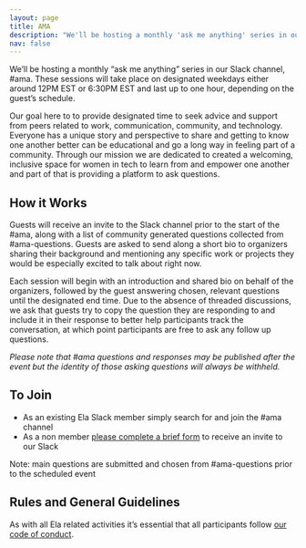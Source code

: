 ```yaml
---
layout: page
title: AMA
description: "We'll be hosting a monthly 'ask me anything' series in our Slack channel."
nav: false
---
```


We’ll be hosting a monthly “ask me anything” series in our Slack channel, #ama. These sessions will take place on designated weekdays either around 12PM EST or 6:30PM EST and last up to one hour, depending on the guest’s schedule.

Our goal here to to provide designated time to seek advice and support from peers related to work, communication, community, and technology. Everyone has a unique story and perspective to share and getting to know one another better can be educational and go a long way in feeling part of a community. Through our mission we are dedicated to created a welcoming, inclusive space for women in tech to learn from and empower one another and part of that is providing a platform to ask questions.


## How it Works

Guests will receive an invite to the Slack channel prior to the start of the #ama, along with a list of community generated questions collected from #ama-questions. Guests are asked to send along a short bio to organizers sharing their background and mentioning any specific work or projects they would be especially excited to talk about right now.  

Each session will begin with an introduction and shared bio on behalf of the organizers, followed by the guest answering chosen, relevant questions until the designated end time. Due to the absence of threaded discussions, we ask that guests try to copy the question they are responding to and include it in their response to better help participants track the conversation, at which point participants are free to ask any follow up questions.

*Please note that #ama questions and responses may be published after the event but the identity of those asking questions will always be withheld.*

## To Join

* As an existing Ela Slack member simply search for and join the #ama channel
* As a non member [please complete a brief form](https://docs.google.com/forms/d/e/1FAIpQLSctRXPSgQaXHkawUB2gP8NR0w41KsAbZit8AZr4q19swxQ50A/viewform) to receive an invite to our Slack  

Note: main questions are submitted and chosen from #ama-questions prior to the scheduled event

## Rules and General Guidelines

As with all Ela related activities it’s essential that all participants follow [our code of conduct](/code-of-conduct).

